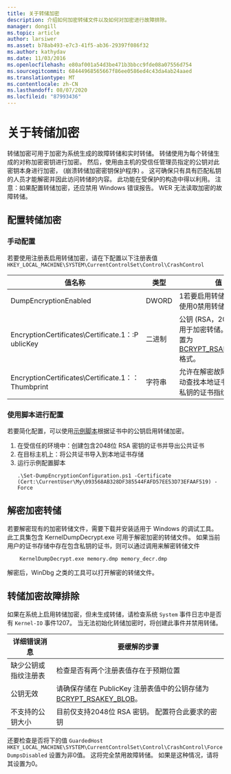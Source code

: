 ```yaml
---
title: 关于转储加密
description: 介绍如何加密转储文件以及如何对加密进行故障排除。
manager: dongill
ms.topic: article
author: larsiwer
ms.asset: b78ab493-e7c3-41f5-ab36-29397f086f32
ms.author: kathydav
ms.date: 11/03/2016
ms.openlocfilehash: e80af001a54d3be471b3bbcc9fde08a07556d754
ms.sourcegitcommit: 68444968565667f86ee0586ed4c43da4ab24aaed
ms.translationtype: MT
ms.contentlocale: zh-CN
ms.lasthandoff: 08/07/2020
ms.locfileid: "87993436"
---
```

# <a name="about-dump-encryption"></a>关于转储加密
转储加密可用于加密为系统生成的故障转储和实时转储。 转储使用为每个转储生成的对称加密密钥进行加密。 然后，使用由主机的受信任管理员指定的公钥对此密钥本身进行加密， (崩溃转储加密密钥保护程序) 。 这可确保只有具有匹配私钥的人员才能解密并因此访问转储的内容。 此功能在受保护的构造中得以利用。
注意：如果配置转储加密，还应禁用 Windows 错误报告。 WER 无法读取加密的故障转储。

## <a name="configuring-dump-encryption"></a>配置转储加密
### <a name="manual-configuration"></a>手动配置
若要使用注册表启用转储加密，请在下配置以下注册表值`HKEY_LOCAL_MACHINE\SYSTEM\CurrentControlSet\Control\CrashControl`

| 值名称 | 类型 | 值 |
| ---------- | ---- | ----- |
| DumpEncryptionEnabled | DWORD | 1若要启用转储加密，请使用0禁用转储加密 |
| EncryptionCertificates\Certificate.1：:P ublicKey | 二进制 | 公钥 (RSA，2048位) 应用于加密转储。 这必须设置为[BCRYPT_RSAKEY_BLOB](/windows/win32/api/bcrypt/ns-bcrypt-bcrypt_rsakey_blob)格式。 |
| EncryptionCertificates\Certificate.1：： Thumbprint | 字符串 | 允许在解密故障转储时自动查找本地证书存储中的私钥的证书指纹。 |


### <a name="configuration-using-script"></a>使用脚本进行配置
若要简化配置，可以使用[示例脚本](https://github.com/Microsoft/Virtualization-Documentation/tree/live/hyperv-tools/DumpEncryption)根据证书中的公钥启用转储加密。

1. 在受信任的环境中：创建包含2048位 RSA 密钥的证书并导出公共证书
2. 在目标主机上：将公共证书导入到本地证书存储
3. 运行示例配置脚本
    ```
    .\Set-DumpEncryptionConfiguration.ps1 -Certificate (Cert:\CurrentUser\My\093568AB328DF385544FAFD57EE53D73EFAAF519) -Force
    ```

## <a name="decrypting-encrypted-dumps"></a>解密加密转储
若要解密现有的加密转储文件，需要下载并安装适用于 Windows 的调试工具。 此工具集包含 KernelDumpDecrypt.exe 可用于解密加密的转储文件。
如果当前用户的证书存储中存在包含私钥的证书，则可以通过调用来解密转储文件

```
    KernelDumpDecrypt.exe memory.dmp memory_decr.dmp
```
解密后，WinDbg 之类的工具可以打开解密的转储文件。

## <a name="troubleshooting-dump-encryption"></a>转储加密故障排除
如果在系统上启用转储加密，但未生成转储，请检查系统 `System` 事件日志中是否有 `Kernel-IO` 事件1207。 当无法初始化转储加密时，将创建此事件并禁用转储。

| 详细错误消息 | 要缓解的步骤 |
| ---------------------- | ----------------- |
| 缺少公钥或指纹注册表 | 检查是否有两个注册表值存在于预期位置 |
| 公钥无效 | 请确保存储在 PublicKey 注册表值中的公钥存储为[BCRYPT_RSAKEY_BLOB](/windows/win32/api/bcrypt/ns-bcrypt-bcrypt_rsakey_blob)。 |
| 不支持的公钥大小 | 目前仅支持2048位 RSA 密钥。 配置符合此要求的密钥 |

还要检查是否将下的值 `GuardedHost` `HKEY_LOCAL_MACHINE\SYSTEM\CurrentControlSet\Control\CrashControl\ForceDumpsDisabled` 设置为非0值。 这将完全禁用故障转储。 如果是这种情况，请将其设置为0。